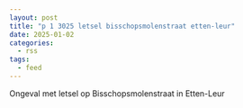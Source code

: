 ```yaml
---
layout: post
title: "p 1 3025 letsel bisschopsmolenstraat etten-leur"
date: 2025-01-02
categories: 
  - rss
tags: 
  - feed
---
```


Ongeval met letsel op Bisschopsmolenstraat in Etten-Leur

